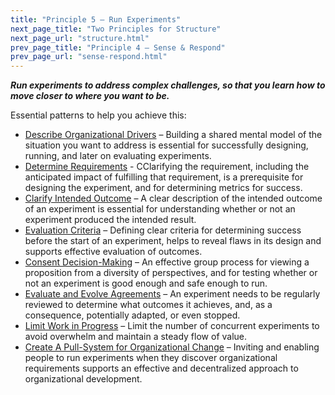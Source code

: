 ```yaml
---
title: "Principle 5 – Run Experiments"
next_page_title: "Two Principles for Structure"
next_page_url: "structure.html"
prev_page_title: "Principle 4 – Sense & Respond"
prev_page_url: "sense-respond.html"
---
```




**_Run experiments to address complex challenges, so that you learn how to move closer to where you want to be._**

Essential patterns to help you achieve this:

-   [Describe Organizational Drivers](describe-organizational-drivers.html) – Building a shared mental model of the situation you want to address is essential for successfully designing, running, and later on evaluating experiments.
-   [Determine Requirements](determine-requirements.html) - CClarifying the requirement, including the anticipated impact of fulfilling that requirement, is a prerequisite for designing the experiment, and for determining metrics for success.
-   [Clarify Intended Outcome](clarify-intended-outcome.html) – A clear description of the intended outcome of an experiment is essential for understanding whether or not an experiment produced the intended result.
-   [Evaluation Criteria](evaluation-criteria.html) – Defining clear criteria for determining success before the start of an experiment, helps to reveal flaws in its design and supports effective evaluation of outcomes. 
-   [Consent Decision-Making](consent-decision-making.html) – An effective group process for viewing a proposition from a diversity of perspectives, and for testing whether or not an experiment is good enough and safe enough to run.
-   [Evaluate and Evolve Agreements](evaluate-and-evolve-agreements.html) – An experiment needs to be regularly reviewed to determine what outcomes it achieves, and, as a consequence, potentially adapted, or even stopped.
-   [Limit Work in Progress](limit-work-in-progress.html) – Limit the number of concurrent experiments to avoid overwhelm and maintain a steady flow of value. 
-   [Create A Pull-System for Organizational Change](create-a-pull-system-for-organizational-change.html) – Inviting and enabling people to run experiments when they discover organizational requirements supports an effective and decentralized approach to organizational development.
